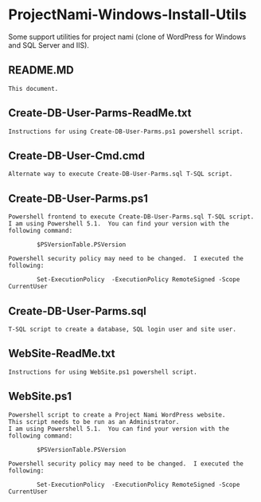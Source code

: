 # ProjectNami-Windows-Install-Utils
Some support utilities for project nami (clone of WordPress for Windows and SQL Server and IIS).


## README.MD
	This document.

## Create-DB-User-Parms-ReadMe.txt
	Instructions for using Create-DB-User-Parms.ps1 powershell script.

## Create-DB-User-Cmd.cmd
	Alternate way to execute Create-DB-User-Parms.sql T-SQL script.

## Create-DB-User-Parms.ps1
	Powershell frontend to execute Create-DB-User-Parms.sql T-SQL script.
	I am using Powershell 5.1.  You can find your version with the following command:
```
		$PSVersionTable.PSVersion
```
	Powershell security policy may need to be changed.  I executed the following:
```
		Set-ExecutionPolicy  -ExecutionPolicy RemoteSigned -Scope CurrentUser
```

## Create-DB-User-Parms.sql
	T-SQL script to create a database, SQL login user and site user.

## WebSite-ReadMe.txt
	Instructions for using WebSite.ps1 powershell script.

## WebSite.ps1
	Powershell script to create a Project Nami WordPress website.
	This script needs to be run as an Administrator.
	I am using Powershell 5.1.  You can find your version with the following command:
```
		$PSVersionTable.PSVersion
```
	Powershell security policy may need to be changed.  I executed the following:
```
		Set-ExecutionPolicy  -ExecutionPolicy RemoteSigned -Scope CurrentUser
```
